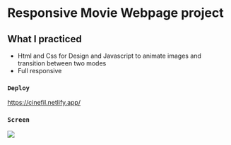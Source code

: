 # Responsive Movie Webpage project
## What I practiced

- Html and Css for Design and Javascript to animate images and transition between two modes
- Full responsive

### `Deploy`

https://cinefil.netlify.app/

### `Screen`

![](screen.gif)